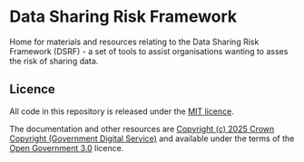 # Data Sharing Risk Framework 
Home for materials and resources relating to the Data Sharing Risk Framework (DSRF) - a set of tools to assist organisations wanting to asses the risk of sharing data.

## Licence

All code in this repository is released under the [MIT licence](./LICENSE).

The documentation and other resources are [Copyright (c) 2025 Crown Copyright (Government Digital Service)](http://www.nationalarchives.gov.uk/information-management/re-using-public-sector-information/copyright-and-re-use/crown-copyright/) and available under the terms of the [Open Government 3.0](https://www.nationalarchives.gov.uk/doc/open-government-licence/version/3/) licence.
